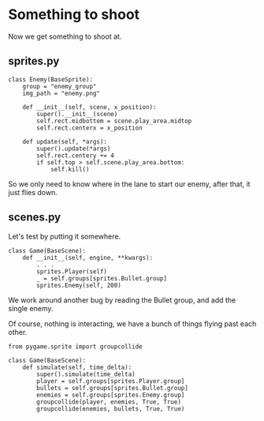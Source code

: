 # Something to shoot

Now we get something to shoot at.

## sprites.py

    class Enemy(BaseSprite):
        group = "enemy_group"
        img_path = "enemy.png"
        
        def __init__(self, scene, x_position):
            super().__init__(scene)
            self.rect.midbottom = scene.play_area.midtop
            self.rect.centerx = x_position
        
        def update(self, *args):
            super().update(*args)
            self.rect.centery += 4
            if self.top > self.scene.play_area.bottom:
                self.kill()

So we only need to know where in the lane to start our enemy, after that, it
just flies down.

## scenes.py

Let's test by putting it somewhere.

    class Game(BaseScene):
        def __init__(self, engine, **kwargs):
            . . .
            sprites.Player(self)
            _ = self.groups[sprites.Bullet.group]
            sprites.Enemy(self, 200)

We work around another bug by reading the Bullet group, and add the single
enemy.

Of course, nothing is interacting, we have a bunch of things flying past each
other.

    from pygame.sprite import groupcollide

    class Game(BaseScene):
        def simulate(self, time_delta):
            super().simulate(time_delta)
            player = self.groups[sprites.Player.group]
            bullets = self.groups[sprites.Bullet.group]
            enemies = self.groups[sprites.Enemy.group]
            groupcollide(player, enemies, True, True)
            groupcollide(enemies, bullets, True, True)

